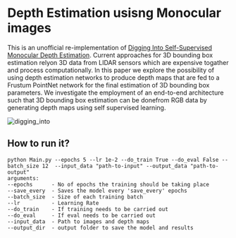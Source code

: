 # Depth Estimation usisng Monocular images

This is an unofficial re-implementation of [Digging Into Self-Supervised Monocular Depth Estimation](http://openaccess.thecvf.com/content_ICCV_2019/papers/Godard_Digging_Into_Self-Supervised_Monocular_Depth_Estimation_ICCV_2019_paper.pdf). Current approaches for 3D bounding box estimation relyon  3D  data  from  LIDAR  sensors  which  are  expensive  togather and process computationally.  In this paper we explore the possibility of using depth estimation networks to produce depth maps that are fed to a Frustum PointNet network for the final estimation of 3D bounding box parameters. We investigate the employment of an end-to-end architecture such that 3D bounding box estimation can be donefrom RGB data by generating depth maps using self supervised learning. 

![digging_into](Images/digging_into_gif.gif)
## How to run it?
```
python Main.py --epochs 5 --lr 1e-2 --do_train True --do_eval False --batch_size 12  --input_data "path-to-input" --output_data "path-to-output"
arguments: 
--epochs      - No of epochs the training should be taking place
--save_every  - Saves the model every 'save_every' epochs
--batch_size  - Size of each training batch
--lr          - Learning Rate
--do_train    - If training needs to be carried out
--do_eval     - If eval needs to be carried out
--input_data  - Path to images and depth maps
--output_dir  - output folder to save the model and results
```

